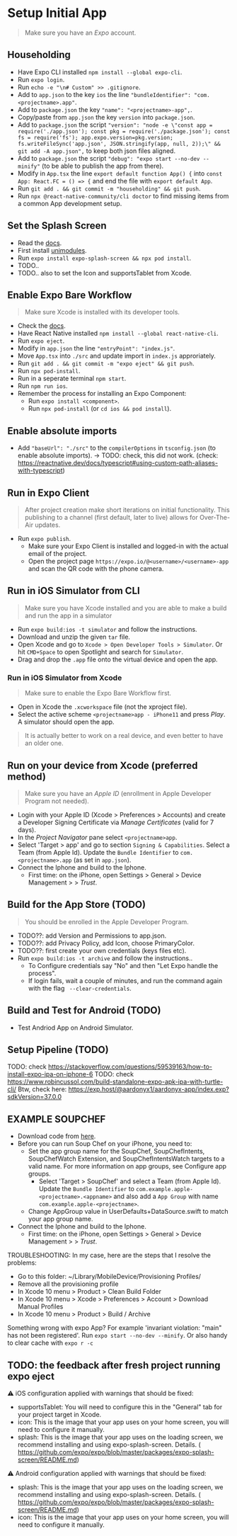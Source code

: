 # Setup Initial App

> Make sure you have an *Expo* account.

## Householding

- Have Expo CLI installed `npm install --global expo-cli`.
- Run `expo login`.
- Run `echo -e "\n# Custom" >> .gitignore`.
- Add to `app.json` to the key `ios` the line `"bundleIdentifier": "com.<projectname>.app"`.
- Add to `package.json` the key `"name": "<projectname>-app",`.
- Copy/paste from `app.json` the key `version` into `package.json`.
- Add to `package.json` the script `"version": "node -e \"const app = require('./app.json'); const pkg = require('./package.json'); const fs = require('fs'); app.expo.version=pkg.version; fs.writeFileSync('app.json', JSON.stringify(app, null, 2));\" && git add -A app.json",` to keep both json files aligned.
- Add to `package.json` the script `"debug": "expo start --no-dev --minify"` (to be able to publish the app from there).
- Modify in `App.tsx` the line `export default function App() {` into `const App: React.FC = () => {` and end the file with `export default App`.
- Run `git add . && git commit -m "householding" && git push`.
- Run `npx @react-native-community/cli doctor` to find missing items from a common App development setup.

## Set the Splash Screen

- Read the [docs](https://github.com/expo/expo/blob/master/packages/expo-splash-screen/README.md).
- First install [unimodules](https://docs.expo.io/bare/installing-unimodules/).
- Run `expo install expo-splash-screen && npx pod install`.
- TODO..
- TODO.. also to set the Icon and supportsTablet from Xcode.

## Enable Expo Bare Workflow

> Make sure Xcode is installed with its developer tools.
- Check the [docs](https://docs.expo.io/bare/exploring-bare-workflow/).
- Have React Native installed `npm install --global react-native-cli`.
- Run `expo eject`.
- Modify in `app.json` the line `"entryPoint": "index.js"`.
- Move `App.tsx` into `./src` and update import in `index.js` approriately.
- Run `git add . && git commit -m "expo eject" && git push`.
- Run `npx pod-install`.
- Run in a seperate terminal `npm start`.
- Run `npm run ios`.
- Remember the process for installing an Expo Component:
    - Run `expo install <component>`.
    - Run `npx pod-install` (or `cd ios && pod install`).

## Enable absolute imports
- Add `"baseUrl": "./src"` to the `compilerOptions` in `tsconfig.json` (to enable absolute imports). -> TODO: check, this did not work. (check: https://reactnative.dev/docs/typescript#using-custom-path-aliases-with-typescript)

## Run in Expo Client

> After project creation make short iterations on initial functionality. This publishing to a channel (first default, later to live) allows for Over-The-Air updates.
- Run `expo publish`.
    - Make sure your Expo Client is installed and logged-in with the actual email of the project.
    - Open the project page `https://expo.io/@<username>/<username>-app` and scan the QR code with the phone camera.

## Run in iOS Simulator from CLI

> Make sure you have Xcode installed and you are able to make a build and run the app in a simulator
- Run `expo build:ios -t simulator` and follow the instructions.
- Download and unzip the given `tar` file.
- Open Xcode and go to `Xcode > Open Developer Tools > Simulator`. Or hit `CMD+Space` to open Spotlight and search for `Simulator`.
- Drag and drop the `.app` file onto the virtual device and open the app.

### Run in iOS Simulator from Xcode

> Make sure to enable the Expo Bare Workflow first.
- Open in Xcode the `.xcworkspace` file (not the xproject file).
- Select the active scheme `<projectname>app - iPhone11` and press *Play*. A simulator should open the app.
> It is actually better to work on a real device, and even better to have an older one.

## Run on your device from Xcode (preferred method)

> Make sure you have an *Apple ID* (enrollment in Apple Developer Program not needed).
- Login with your Apple ID (Xcode > Preferences > Accounts) and create a Developer Signing Certificate via *Manage Certificates* (valid for 7 days).
- In the *Project Navigator* pane select `<projectname>app`.
- Select 'Target > <projectname>app' and go to section `Signing & Capabilities`. Select a Team (from Apple Id). Update the `Bundle Identifier` to `com.<projectname>.app` (as set in `app.json`).
- Connect the Iphone and build to the Iphone.
    - First time: on the iPhone, open Settings > General > Device Management > <appleid> > *Trust*.

## Build for the App Store (TODO)

> You should be enrolled in the Apple Developer Program.
- TODO??: add Version and Permissions to app.json.
- TODO??: add Privacy Policy, add Icon, choose PrimaryColor.
- TODO??: first create your own credentials (keys files etc).
- Run `expo build:ios -t archive` and follow the instructions..
    - To Configure credentials say "No" and then "Let Expo handle the process".
    - If login fails, wait a couple of minutes, and run the command again with the flag ` --clear-credentials`.

## Build and Test for Android (TODO)
- Test Andriod App on Android Simulator.

## Setup Pipeline (TODO)

TODO: check https://stackoverflow.com/questions/59539163/how-to-install-expo-ipa-on-iphone-6
TODO: check https://www.robincussol.com/build-standalone-expo-apk-ipa-with-turtle-cli/
Btw, check here: https://exp.host/@aardonyx1/aardonyx-app/index.exp?sdkVersion=37.0.0

## EXAMPLE SOUPCHEF

- Download code from [here](https://developer.apple.com/documentation/sirikit/soup_chef_accelerating_app_interactions_with_shortcuts).
- Before you can run Soup Chef on your iPhone, you need to:
    - Set the app group name for the SoupChef, SoupChefIntents, SoupChefWatch Extension, and SoupChefIntentsWatch targets to a valid name. For more information on app groups, see Configure app groups.
        - Select 'Target > SoupChef' and select a Team (from Apple Id). Update the `Bundle Identifier` to `com.example.apple-<projectname>.<appname>` and also add a `App Group` with name `com.example.apple-<projectname>`.
    - Change AppGroup value in UserDefaults+DataSource.swift to match your app group name.
- Connect the Iphone and build to the Iphone.
    - First time: on the iPhone, open Settings > General > Device Management > <appleid> > *Trust*.

TROUBLESHOOTING:
In my case, here are the steps that I resolve the problems:
- Go to this folder: ~/Library/MobileDevice/Provisioning Profiles/
- Remove all the provisioning profile
- In Xcode 10 menu > Product > Clean Build Folder
- In Xcode 10 menu > Xcode > Preferences > Account > Download Manual Profiles
- In Xcode 10 menu > Product > Build / Archive

Something wrong with expo App? For example 'invariant violation: "main" has not been registered'. Run `expo start --no-dev --minify`. Or also handy to clear cache with `expo r -c`

## TODO: the feedback after fresh project running expo eject

⚠️  iOS configuration applied with warnings that should be fixed:
- supportsTablet: You will need to configure this in the "General" tab for your project target in Xcode.
- icon: This is the image that your app uses on your home screen, you will need to configure it manually.
- splash: This is the image that your app uses on the loading screen, we recommend installing and using expo-splash-screen. Details. (​https://github.com/expo/expo/blob/master/packages/expo-splash-screen/README.md​)

⚠️  Android configuration applied with warnings that should be fixed:
- splash: This is the image that your app uses on the loading screen, we recommend installing and using expo-splash-screen. Details. (​https://github.com/expo/expo/blob/master/packages/expo-splash-screen/README.md​)
- icon: This is the image that your app uses on your home screen, you will need to configure it manually.

